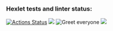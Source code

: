 ### Hexlet tests and linter status:
[![Actions Status](https://github.com/Maron4ik/php-project-lvl1/workflows/hexlet-check/badge.svg)](https://github.com/Maron4ik/php-project-lvl1/actions)
<a href="https://codeclimate.com/github/codeclimate/codeclimate/maintainability"><img src="https://api.codeclimate.com/v1/badges/a99a88d28ad37a79dbf6/maintainability" /></a>
![Greet everyone](https://github.com/github/docs/actions/workflows/main.yml/badge.svg)
<a href="https://asciinema.org/a/431549" target="_blank"><img src="https://asciinema.org/a/431549.svg" /></a>